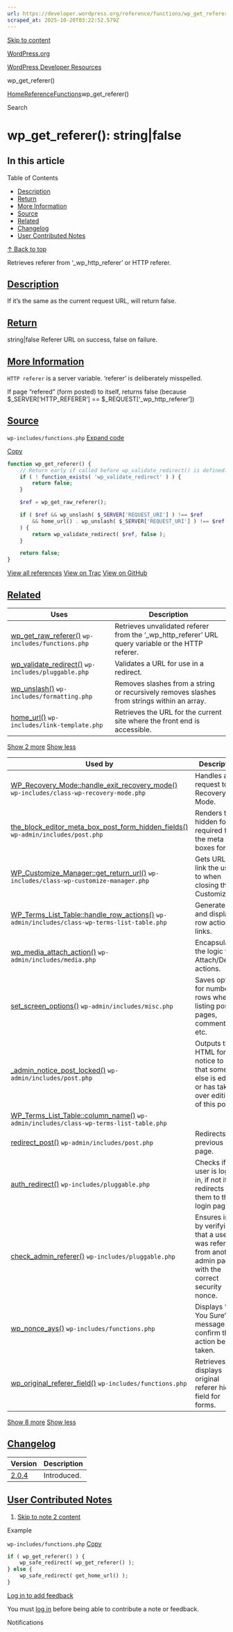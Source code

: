```yaml
---
url: https://developer.wordpress.org/reference/functions/wp_get_referer
scraped_at: 2025-10-20T03:22:52.579Z
---
```


[Skip to content](https://developer.wordpress.org/reference/functions/wp_get_referer/#wp--skip-link--target)

[WordPress.org](https://wordpress.org/)

[WordPress Developer Resources](https://developer.wordpress.org/)

wp\_get\_referer()


[Home](https://developer.wordpress.org/)[Reference](https://developer.wordpress.org/reference/)[Functions](https://developer.wordpress.org/reference/functions/)wp\_get\_referer()

Search

# wp\_get\_referer(): string\|false

## In this article

Table of Contents

- [Description](https://developer.wordpress.org/reference/functions/wp_get_referer/#description)
- [Return](https://developer.wordpress.org/reference/functions/wp_get_referer/#return)
- [More Information](https://developer.wordpress.org/reference/functions/wp_get_referer/#more-information)
- [Source](https://developer.wordpress.org/reference/functions/wp_get_referer/#source)
- [Related](https://developer.wordpress.org/reference/functions/wp_get_referer/#related)
- [Changelog](https://developer.wordpress.org/reference/functions/wp_get_referer/#changelog)
- [User Contributed Notes](https://developer.wordpress.org/reference/functions/wp_get_referer/#user-contributed-notes)

[↑ Back to top](https://developer.wordpress.org/reference/functions/wp_get_referer/#wp--skip-link--target)

Retrieves referer from ‘\_wp\_http\_referer’ or HTTP referer.

## [Description](https://developer.wordpress.org/reference/functions/wp_get_referer/\#description)

If it’s the same as the current request URL, will return false.

## [Return](https://developer.wordpress.org/reference/functions/wp_get_referer/\#return)

string\|false Referer URL on success, false on failure.

## [More Information](https://developer.wordpress.org/reference/functions/wp_get_referer/\#more-information)

`HTTP referer` is a server variable. ‘referer’ is deliberately misspelled.

If page “refered” (form posted) to itself, returns false (because $\_SERVER\[‘HTTP\_REFERER’\] == $\_REQUEST\[‘\_wp\_http\_referer’\])

## [Source](https://developer.wordpress.org/reference/functions/wp_get_referer/\#source)

`wp-includes/functions.php`
[Expand code](https://developer.wordpress.org/reference/functions/wp_get_referer/#)

[Copy](https://developer.wordpress.org/reference/functions/wp_get_referer/#)

```php
function wp_get_referer() {
	// Return early if called before wp_validate_redirect() is defined.
	if ( ! function_exists( 'wp_validate_redirect' ) ) {
		return false;
	}

	$ref = wp_get_raw_referer();

	if ( $ref && wp_unslash( $_SERVER['REQUEST_URI'] ) !== $ref
		&& home_url() . wp_unslash( $_SERVER['REQUEST_URI'] ) !== $ref
	) {
		return wp_validate_redirect( $ref, false );
	}

	return false;
}

```

[View all references](https://developer.wordpress.org/reference/files/wp-includes/functions.php/) [View on Trac](https://core.trac.wordpress.org/browser/tags/6.8.3/src/wp-includes/functions.php#L1974) [View on GitHub](https://github.com/WordPress/wordpress-develop/blob/6.8.3/src/wp-includes/functions.php#L1974-L1989)

## [Related](https://developer.wordpress.org/reference/functions/wp_get_referer/\#related)

| Uses | Description |
| --- | --- |
| [wp\_get\_raw\_referer()](https://developer.wordpress.org/reference/functions/wp_get_raw_referer/) `wp-includes/functions.php` | Retrieves unvalidated referer from the ‘\_wp\_http\_referer’ URL query variable or the HTTP referer. |
| [wp\_validate\_redirect()](https://developer.wordpress.org/reference/functions/wp_validate_redirect/) `wp-includes/pluggable.php` | Validates a URL for use in a redirect. |
| [wp\_unslash()](https://developer.wordpress.org/reference/functions/wp_unslash/) `wp-includes/formatting.php` | Removes slashes from a string or recursively removes slashes from strings within an array. |
| [home\_url()](https://developer.wordpress.org/reference/functions/home_url/) `wp-includes/link-template.php` | Retrieves the URL for the current site where the front end is accessible. |

[Show 2 more](https://developer.wordpress.org/reference/functions/wp_get_referer/#) [Show less](https://developer.wordpress.org/reference/functions/wp_get_referer/#)

| Used by | Description |
| --- | --- |
| [WP\_Recovery\_Mode::handle\_exit\_recovery\_mode()](https://developer.wordpress.org/reference/classes/wp_recovery_mode/handle_exit_recovery_mode/) `wp-includes/class-wp-recovery-mode.php` | Handles a request to exit Recovery Mode. |
| [the\_block\_editor\_meta\_box\_post\_form\_hidden\_fields()](https://developer.wordpress.org/reference/functions/the_block_editor_meta_box_post_form_hidden_fields/) `wp-admin/includes/post.php` | Renders the hidden form required for the meta boxes form. |
| [WP\_Customize\_Manager::get\_return\_url()](https://developer.wordpress.org/reference/classes/wp_customize_manager/get_return_url/) `wp-includes/class-wp-customize-manager.php` | Gets URL to link the user to when closing the Customizer. |
| [WP\_Terms\_List\_Table::handle\_row\_actions()](https://developer.wordpress.org/reference/classes/wp_terms_list_table/handle_row_actions/) `wp-admin/includes/class-wp-terms-list-table.php` | Generates and displays row action links. |
| [wp\_media\_attach\_action()](https://developer.wordpress.org/reference/functions/wp_media_attach_action/) `wp-admin/includes/media.php` | Encapsulates the logic for Attach/Detach actions. |
| [set\_screen\_options()](https://developer.wordpress.org/reference/functions/set_screen_options/) `wp-admin/includes/misc.php` | Saves option for number of rows when listing posts, pages, comments, etc. |
| [\_admin\_notice\_post\_locked()](https://developer.wordpress.org/reference/functions/_admin_notice_post_locked/) `wp-admin/includes/post.php` | Outputs the HTML for the notice to say that someone else is editing or has taken over editing of this post. |
| [WP\_Terms\_List\_Table::column\_name()](https://developer.wordpress.org/reference/classes/wp_terms_list_table/column_name/) `wp-admin/includes/class-wp-terms-list-table.php` |  |
| [redirect\_post()](https://developer.wordpress.org/reference/functions/redirect_post/) `wp-admin/includes/post.php` | Redirects to previous page. |
| [auth\_redirect()](https://developer.wordpress.org/reference/functions/auth_redirect/) `wp-includes/pluggable.php` | Checks if a user is logged in, if not it redirects them to the login page. |
| [check\_admin\_referer()](https://developer.wordpress.org/reference/functions/check_admin_referer/) `wp-includes/pluggable.php` | Ensures intent by verifying that a user was referred from another admin page with the correct security nonce. |
| [wp\_nonce\_ays()](https://developer.wordpress.org/reference/functions/wp_nonce_ays/) `wp-includes/functions.php` | Displays “Are You Sure” message to confirm the action being taken. |
| [wp\_original\_referer\_field()](https://developer.wordpress.org/reference/functions/wp_original_referer_field/) `wp-includes/functions.php` | Retrieves or displays original referer hidden field for forms. |

[Show 8 more](https://developer.wordpress.org/reference/functions/wp_get_referer/#) [Show less](https://developer.wordpress.org/reference/functions/wp_get_referer/#)

## [Changelog](https://developer.wordpress.org/reference/functions/wp_get_referer/\#changelog)

| Version | Description |
| --- | --- |
| [2.0.4](https://developer.wordpress.org/reference/since/2.0.4/) | Introduced. |

## [User Contributed Notes](https://developer.wordpress.org/reference/functions/wp_get_referer/\#user-contributed-notes)

1. [Skip to note 2 content](https://developer.wordpress.org/reference/functions/wp_get_referer/#comment-content-749)



Example





`wp-includes/functions.php`
[Copy](https://developer.wordpress.org/reference/functions/wp_get_referer/#)




```php
if ( wp_get_referer() ) {
   	wp_safe_redirect( wp_get_referer() );
} else {
   	wp_safe_redirect( get_home_url() );
}
```







[Log in to add feedback](https://login.wordpress.org/?redirect_to=https%3A%2F%2Fdeveloper.wordpress.org%2Freference%2Ffunctions%2Fwp_get_referer%2F%3Freplytocom%3D749%23feedback-editor-749)


You must [log in](https://login.wordpress.org/?redirect_to=https%3A%2F%2Fdeveloper.wordpress.org%2Freference%2Ffunctions%2Fwp_get_referer%2F) before being able to contribute a note or feedback.

Notifications